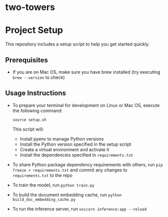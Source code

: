 # two-towers

# Project Setup

This repository includes a setup script to help you get started quickly.

## Prerequisites

- If you are on Mac OS, make sure you have brew installed (try executing `brew --version` to check)

## Usage Instructions

- To prepare your terminal for development on Linux or Mac OS, execute the following command:
   
   ```
   source setup.sh
   ```

    This script will:
   - Install pyenv to manage Python versions
   - Install the Python version specified in the setup script
   - Create a virtual environment and activate it
   - Install the dependencies specified in `requirements.txt`

- To share Python package dependency requirements with others, run `pip freeze > requirements.txt` and commit any changes to `requirements.txt` to the repo

- To train the model, run `python train.py`
- To build the document embedding cache, run `python build_doc_embedding_cache.py`
- To run the inference server, run `uvicorn inference:app --reload`